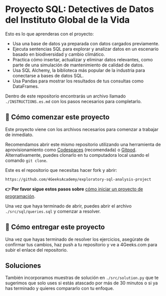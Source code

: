 <!-- hide -->
# Proyecto SQL: Detectives de Datos del Instituto Global de la Vida 
<!-- endhide -->

Esto es lo que aprenderas con el proyecto:

- Usa una base de datos ya preparada con datos cargados previamente.
- Ejecuta sentencias SQL para explorar y analizar datos en un escenario basado en biodiversidad y cambio climático.
- Practica cómo insertar, actualizar y eliminar datos relevantes, como parte de una simulación de mantenimiento de calidad de datos.
- Usa SQL Alchemy, la biblioteca más popular de la industria para conectarse a bases de datos SQL.
- Usa Pandas para mostrar los resultados de tus consultas como DataFrames.

Dentro de este repositorio encontrarás un archivo llamado `./INSTRUCTIONS.es.md` con los pasos necesarios para completarlo.


<how-to-start>
  
## 🌱 Cómo comenzar este proyecto

Este proyecto viene con los archivos necesarios para comenzar a trabajar de inmediato.

Recomendamos abrir este mismo repositorio utilizando una herramienta de aprovisionamiento como [Codespaces](https://4geeks.com/es/lesson/tutorial-de-github-codespaces) (recomendada) o [Gitpod](https://4geeks.com/es/lesson/como-utilizar-gitpod). Alternativamente, puedes clonarlo en tu computadora local usando el comando `git clone`.

Este es el repositorio que necesitas hacer fork y abrir:

```text
https://github.com/4GeeksAcademy/exploratory-sql-analysis-project
```

**👉 Por favor sigue estos pasos sobre** [cómo iniciar un proyecto de programación](https://4geeks.com/es/lesson/como-comenzar-un-proyecto-de-codificacion).

Una vez que haya terminado de abrir, puedes abrir el archivo `./src/sql/queries.sql` y comenzar a resolver.

</how-to-start>

## 🚛 Cómo entregar este proyecto

Una vez que hayas terminado de resolver los ejercicios, asegúrate de confirmar tus cambios, haz push a tu repositorio y ve a 4Geeks.com para subir el enlace del repositorio.

## Soluciones

También incorporamos muestras de solución en `./src/solution.py` que te sugerimos que solo uses si estás atascado por más de 30 minutos o si ya has terminado y quieres compararlo con tu enfoque. 

